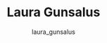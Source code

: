 ---
# this is autogenerated: do not edit
title: Laura Gunsalus
author: laura_gunsalus
layout: author-bio
jobtitle: Grad Student; ARCS Scholar
bio: bioinformatics
type: member
excerpt: "I'm a iPQB bioinformatics graduate student interested in using deep learning approaches to better understand the relationships between genetic and epigenetic va"
header:
  teaser: /assets/images/people/bio-gunsalus.jpg
papers: 
    - title: ChromaFactor- deconvolution of single-molecule chromatin organization with non-negative matrix factorization
      excerpt: <u>Gunsalus LM</u>, Keiser MJ, Pollard KS. __bioRxiv__. 2023 Nov 22.
      link: "https://doi.org/10.1101/2023.11.22.568268"

    - title: In silico discovery of repetitive elements as key sequence determinants of 3D genome folding
      excerpt: <u>Gunsalus LM</u>, Keiser MJ, Pollard KS. __Cell Genom__. 2023 Oct 11.
      link: "https://doi.org/10.1016/j.xgen.2023.100410"

    - title: Learning Molecular Representations for Medicinal Chemistry
      excerpt: Chuang KV, <u>Gunsalus LM</u>, Keiser MJ. __J Med Chem__. 2020 Aug 27.
      link: "https://doi.org/10.1021/acs.jmedchem.0c00385"

---